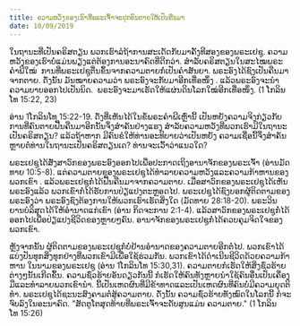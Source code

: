 ```yaml
---
title: ຄວາມ​ຫວັງ​ຂອງ​ເຮົາ​ທີ່​ພ​ຣະ​ເຈົ້າ​ຈະ​ປຸກ​ຄົນ​ຕາຍໃຫ້​ເປັນ​ຄືນ​ມາ
date: 10/09/2019
---
```


ໃນ​ຖາ​ນະ​ທີ່​ເປັນ​ຄ​ຣິ​ສ​ຕຽນ ​ພວກ​ເຮົາ​ລໍ​ຖ້າການ​ສະ​ເດັດ​ກັບ​ມາ​ຄັ້ງ​ທີ​ສອງ​ຂອງ​ພ​ຣະ​ເຢ​ຊູ. ຄວາມ​ຫວັງ​ຂອງ​ເຮົາບໍ່​ແມ່ນ​ພຽງ​ແຕ່​ຕ້ອງການອະ​ນາ​ຄົດ​ທີ່​ດີກວ່າ. ສຳ​ລັບ​ຄ​ຣິ​ສ​ຕຽນ​ໃນ​ສະ​ໄໝ​ພ​ຣະ​ຄຳ​ພີ​ໃໝ່  ການ​ທີ່​ພ​ຣະ​ເຢ​ຊູ​ຕື່ນ​ຂຶ້ນ​ຈາກ​ຄວາມ​ຕາຍ​ກໍ່​ເປັນ​ຄຳ​ສັນ​ຍາ. ພ​ຣະ​ອົງ​ໄດ້​ຊົງ​ເປັນ​ຄືນ​ມາ​ຈາກ​ຕາຍ. ດັ່ງ​ນັ້ນ ມັນ​ໝາຍ​ຄວາມ​ວ່າ ພ​ຣະ​ອົງ​ຈະ​ກັບ​ມາ​ອີກ​ເທື່ອ​ໜຶ່ງ . ແລ້ວ​ພ​ຣະ​ອົງ​ຈະ​ນຳ​ຄວາມ​ບາບ​ອອກ​ໄປ​ເປັນ​ນິດ.  ພ​ຣະ​ອົງຈະ​ມາ​ເຮັດ​ໃຫ້​ແຜ່ນ​ດິນ​ໂລກ​ໃໝ່​ອີກ​ເທື່ອ​ໜຶ່ງ. (1 ໂກ​ລິນ​ໂທ 15:22, 23)

ອ່ານ 1ໂກ​ລິນ​ໂທ 15:22-19. ດັ່ງ​ທີ່ເຫັນ​ໄດ້​ໃນ​ຂໍ້​ພ​ຣະ​ຄຳ​ພີ​ເຫຼົ່າ​ນີ້ ເປັນ​ຫ​ຍັງຄວາມ​ຈິງ​ກ່ຽວ​ກັບ​ການ​ທີ່​ຄົນ​ຕາຍ​ຟື້ນ​ຄືນ​ມາ​ອີກ​ນັ້ນຈຶ່ງ​ສຳ​ຄັນ​ຢ່າງ​ແຮງ ສຳ​ລັບ​ຄວາມ​ຫວັງ​ທີ່ພວກ​ເຮົາ​ມີ​ໃນ​ຖາ​ນະ​ເປັນ​ຄ​ຣິ​ສ​ຕຽນ? ແລ້ວ​ຖ້າ​ຫາກ ມີ​ຄົນ​ຂໍ​ໃຫ້​ທ່ານອະ​ທິ​ບາຍ​ວ່າ​ເປັນ​ຫ​ຍັງ ຄວາມ​ເຊື່ອ​ນີ້ຈຶ່ງ​ສຳ​ຄັນ​ຫຼາຍ​ຕໍ່​ທ່ານ​ໃນຖາ​ນະ​ເປັນ​ຄ​ຣິ​ສ​ຕຽນ​ເດ? ທ່ານ​ຈະ​ເວົ້າ​ວ່າແນວ​ໃດ?

ພ​ຣະ​ເຢ​ຊູ​ໄດ້​ສັ່ງ​ສາ​ວົກ​ຂອງ​ພ​ຣະ​ອົງອອກ​ໄປເພື່ອ​ປະ​ກາດ​ເຖິງ​ອານາ​ຈັກຂອງ​ພ​ຣະ​ເຈົ້າ (ອ່ານ​ມັດ​ທາຍ 10:5-8). ແຕ່​ຄວາມ​ຕາຍ​ຂອງ​ພ​ຣະ​ເຢ​ຊູ​ໄດ້ທຳ​ລາຍ​ຄວາມ​ຫວັງແລະຄວາມ​ກ້າ​ຫານ​ຂອງ​ພວກ​ເຂົາ . ແລ້ວ​ພ​ຣະ​ເຢ​ຊູ​ກໍ່​ໄດ້​ຟື້ນ​ຄືນມາ​ຈາກ​ຄວາມ​ຕາຍ. ເມື່ອ​ສາ​ວົກ​ຂອງ​ພ​ຣະ​ເຢ​ຊູ​ໄດ້​ເຫັນ​ພ​ຣະ​ອົງ​ແລ້ວ ພວກ​ເຂົາກໍ່​ໄດ້​ຮັບ​ການ​ປ່ຽ​ແປງຕະ​ຫຼອດ​ໄປ. ພ​ຣະ​ເຢ​ຊູ​ໄດ້​ຊົງ​ບອກ​ຜູ້​ຕິດ​ຕາມ​ຂອງ​ພ​ຣະ​ອົງວ່າ ພ​ຣະ​ອົງ​ຊົງ​ຕ້ອງ​ການ​ໃຫ້​ພວກ​ເຮົາເຮັດ​ສິ່ງ​ໃດ (ມັດ​ທາຍ 28:18-20). ພ​ຣະ​ວິນ​ຍານ​ບໍ​ລິ​ສຸດ​ໄດ້​ໃຫ້​ອຳ​ນາດແກ່​ເຂົາ (ອ່ານ​ ກິດ​ຈະ​ການ 2:1-4). ແລ້ວ​ສາ​ວົກ​ຂອງ​ພ​ຣະ​ເຢ​ຊູ​ກໍ່​ໄດ້ອອກ​ໄປ​ເພື່ອ​ປ່ຽ​ແປງ​ຊີ​ວິດ​ຂອງ​ຫຼາຍໆ​ຄົນ. ອາ​ນາ​ຈັກ​ຂອງພ​ຣະ​ເຢ​ຊູກໍ່​ໄດ້​ຄວບ​ຄຸມ​ຈິດ​ໃຈ​ຂອງ​ພວກ​ເຂົາ.

ຫຼັງ​ຈາກນັ້ນ ຜູ້​ຕິດ​ຕາມ​ຂອງພ​ຣະ​ເຢ​ຊູກໍ່​ບໍ່​ຢ້ານອຳ​ນາດ​ຂອງ​ຄວາມ​ຕາຍອີກ​ຕໍ່​ໄປ. ພວກ​ເຂົາ​ໄດ້​ແບ່ງ​ປັນ​ທຸກ​ສິ່ງ​ທຸກ​ຢ່າງທີ່​ພວກ​ເຂົາ​ມີ​ເພື່ອ​ໃຊ້​ຮ່ວມ​ກັນ. ພວກ​ເຂົາ​ໄດ້​ດຳ​ເນີນ​ຊີ​ວິດ​ດ້ວຍ​ຄວາມ​ກ້າ​ຫານ ໃນ​ນາມ​ຂອງ​ພ​ຣະ​ເຢ​ຊູ (ອ່ານ 1ໂກ​ລິນ​ໂທ 15:30,31). ຄວາມ​ຕາຍ​ກໍ​ເຮັດ​ໃຫ້​ສິ່ງ​ຊົ່ວຮ້າຍຕ່າງໆ​ນັ້ນ​ເກີດ​ຂຶ້ນ. ຄວາມ​ຊົ່​ວ​ຮ້າຍ​ອັນ​ດຽວ​ກັນ​ນີ້ ກໍເຮັດ​ໃຫ້​ຄົນ​ທັງ​ຫຼາຍ​ນຳ​ໃຊ້​ຄົນ​ອື່ນ​ເປັນ​ເຄື່ອງ​ມືແລະທຳ​ລາຍ​ພວກ​ເຂົາ​ນຳ. ນີ້ເປັນ​ເຫດ​ຜົນທີ່​ມີ​ຂ້າ​ທາດແລະເປັນ​ເຫດ​ຜົນ​ທີ່​ຄົນ​ບໍ່​ມີ​ຄວາມ​ຍຸດ​ຕິ​ທຳ. ພ​ຣະ​ເຢ​ຊູ​ໄດ້​ຊະ​ນະ​ສົງ​ຄາມ​ຕໍ່​ສູ້​ຄວາມ​ຕາຍ. ດັ່ງ​ນັ້ນ ຄວາມ​ຊົ່ວ​ຮ້າຍ​ທັງ​ໝົດໃນ​ໂລກ​ນີ້ ກໍ​ຈະ​ຈົບ​ລົງ​ໃນ​ອະ​ນາ​ຄົດ. "ສັດ​ຕູ​ໂຕ​ສຸດ​ທ້າຍ​ທີ່​ພ​ຣະ​ເຈົ້າ​ຈະ​ດັບ​ສູນ​ແມ່ນ ຄວາມ​ຕາຍ." (1 ໂກ​ລິນ​ໂທ 15:26)